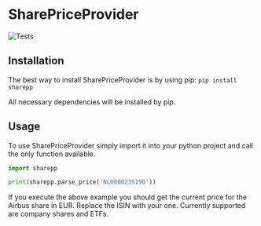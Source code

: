 # SharePriceProvider
![Tests](https://github.com/Plebo13/sharepp/actions/workflows/test.yaml/badge.svg)
## Installation
The best way to install SharePriceProvider is by using pip:
`pip install sharepp`

All necessary dependencies will be installed by pip.

## Usage
To use SharePriceProvider simply import it into your python project and call the only function available.
```python
import sharepp

print(sharepp.parse_price('NL0000235190'))
```
If you execute the above example you should get the current price for the Airbus share in EUR. Replace the ISIN with your one. Currently supported are company shares and ETFs.
